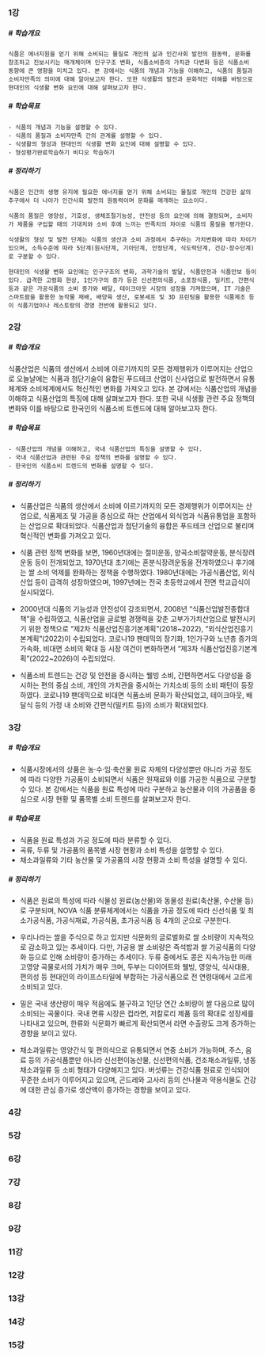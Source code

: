 ### 1강
##### # 학습개요
    식품은 에너지원을 얻기 위해 소비되는 물질로 개인의 삶과 인간사회 발전의 원동력, 문화를 창조하고 진보시키는 매개체이며 인구구조 변화, 식품소비층의 가치관 다변화 등은 식품소비 동향에 큰 영향을 미치고 있다. 본 강에서는 식품의 개념과 기능을 이해하고, 식품의 품질과 소비자만족의 의미에 대해 알아보고자 한다. 또한 식생활의 발전과 문화적인 이해를 바탕으로 현대인의 식생활 변화 요인에 대해 살펴보고자 한다.

##### # 학습목표
    - 식품의 개념과 기능을 설명할 수 있다.
    - 식품의 품질과 소비자만족 간의 관계를 설명할 수 있다.
    - 식생활의 형성과 현대인의 식생활 변화 요인에 대해 설명할 수 있다.
    - 형성평가완료학습하기 비디오 학습하기

##### # 정리하기
    식품은 인간의 생명 유지에 필요한 에너지를 얻기 위해 소비되는 물질로 개인의 건강한 삶의 추구에서 더 나아가 인간사회 발전의 원동력이며 문화를 매개하는 요소이다.

    식품의 품질은 영양성, 기호성, 생체조절기능성, 안전성 등의 요인에 의해 결정되며, 소비자가 제품을 구입할 때의 기대치와 소비 후에 느끼는 만족치의 차이로 식품의 품질을 평가한다.

    식생활의 형성 및 발전 단계는 식품의 생산과 소비 과정에서 추구하는 가치변화에 따라 차이가 있으며, 소득수준에 따라 5단계(원시단계, 기아단계, 안정단계, 식도락단계, 건강·장수단계)로 구분할 수 있다.

    현대인의 식생활 변화 요인에는 인구구조의 변화, 과학기술의 발달, 식품안전과 식품안보 등이 있다. 급격한 고령화 현상, 1인가구의 증가 등은 신선편의식품, 소포장식품, 밀키트, 간편식 등과 같은 가공식품의 소비 증가와 배달, 테이크아웃 시장의 성장을 가져왔으며, IT 기술은 스마트팜을 활용한 농작물 재배, 배양육 생산, 로봇셰프 및 3D 프린팅을 활용한 식품제조 등이 식품기업이나 레스토랑의 경영 전반에 활용되고 있다.

### 2강
##### # 학습개요
   식품산업은 식품의 생산에서 소비에 이르기까지의 모든 경제행위가 이루어지는 산업으로 오늘날에는 식품과 첨단기술이 융합된 푸드테크 산업이 신사업으로 발전하면서 유통체계와 소비체계에서도 혁신적인 변화를 가져오고 있다. 본 강에서는 식품산업의 개념을 이해하고 식품산업의 특징에 대해 살펴보고자 한다. 또한 국내 식생활 관련 주요 정책의 변화와 이를 바탕으로 한국인의 식품소비 트렌드에 대해 알아보고자 한다.

##### # 학습목표
    - 식품산업의 개념을 이해하고, 국내 식품산업의 특징을 설명할 수 있다.
    - 국내 식품산업과 관련된 주요 정책의 변화를 설명할 수 있다.
    - 한국인의 식품소비 트렌드의 변화를 설명할 수 있다.
    
##### # 정리하기
  - 식품산업은 식품의 생산에서 소비에 이르기까지의 모든 경제행위가 이루어지는 산업으로, 식품제조 및 가공을 중심으로 하는 산업에서 외식업과 식품유통업을 포함하는 산업으로 확대되었다. 식품산업과 첨단기술의 융합은 푸드테크 산업으로 불리며 혁신적인 변화를 가져오고 있다.

  - 식품 관련 정책 변화를 보면, 1960년대에는 절미운동, 양곡소비절약운동, 분식장려운동 등이 전개되었고, 1970년대 초기에는 혼분식장려운동을 전개하였으나 후기에는 쌀 소비 억제를 완화하는 정책을 수행하였다. 1980년대에는 가공식품산업, 외식산업 등이 급격히 성장하였으며, 1997년에는 전국 초등학교에서 전면 학교급식이 실시되었다.

  - 2000년대 식품의 기능성과 안전성이 강조되면서, 2008년 “식품산업발전종합대책”을 수립하였고, 식품산업을 글로벌 경쟁력을 갖춘 고부가가치산업으로 발전시키기 위한 정책으로 “제2차 식품산업진흥기본계획”(2018~2022), “외식산업진흥기본계획”(2022)이 수립되었다. 코로나19 팬데믹의 장기화, 1인가구와 노년층 증가의 가속화, 비대면 소비의 확대 등 시장 여건이 변화하면서 “제3차 식품산업진흥기본계획”(2022~2026)이 수립되었다.

  - 식품소비 트렌드는 건강 및 안전을 중시하는 웰빙 소비, 간편하면서도 다양성을 중시하는 편의 중심 소비, 개인의 가치관을 중시하는 가치소비 등의 소비 패턴이 등장하였다. 코로나19 팬데믹으로 비대면 식품소비 문화가 확산되었고, 테이크아웃, 배달식 등의 가정 내 소비와 간편식(밀키트 등)의 소비가 확대되었다.

### 3강
##### # 학습개요
  - 식품시장에서의 상품은 농·수·임·축산물 원료 자체의 다양성뿐만 아니라 가공 정도에 따라 다양한 가공품이 소비되면서 식품은 원재료와 이를 가공한 식품으로 구분할 수 있다. 본 강에서는 식품을 원료 특성에 따라 구분하고 농산물과 이의 가공품을 중심으로 시장 현황 및 품목별 소비 트렌드를 살펴보고자 한다.

##### # 학습목표
  - 식품을 원료 특성과 가공 정도에 따라 분류할 수 있다.
  - 곡류, 두류 및 가공품의 품목별 시장 현황과 소비 특성을 설명할 수 있다.
  - 채소과일류와 기타 농산물 및 가공품의 시장 현황과 소비 특성을 설명할 수 있다.

##### # 정리하기
  - 식품은 원료의 특성에 따라 식물성 원료(농산물)와 동물성 원료(축산물, 수산물 등)로 구분되며, NOVA 식품 분류체계에서는 식품을 가공 정도에 따라 신선식품 및 최소가공식품, 가공식재료, 가공식품, 초가공식품 등 4개의 군으로 구분한다.

  - 우리나라는 쌀을 주식으로 하고 있지만 식문화의 글로벌화로 쌀 소비량이 지속적으로 감소하고 있는 추세이다. 다만, 가공용 쌀 소비량은 즉석밥과 쌀 가공식품의 다양화 등으로 인해 소비량이 증가하는 추세이다. 두류 중에서도 콩은 지속가능한 미래 고영양 곡물로서의 가치가 매우 크며, 두부는 다이어트와 웰빙, 영양식, 식사대용, 편의성 등 현대인의 라이프스타일에 부합하는 가공식품으로 전 연령대에서 고르게 소비되고 있다.

  - 밀은 국내 생산량이 매우 적음에도 불구하고 1인당 연간 소비량이 쌀 다음으로 많이 소비되는 곡물이다. 국내 면류 시장은 컵라면, 저칼로리 제품 등의 확대로 성장세를 나타내고 있으며, 한류와 식문화가 빠르게 확산되면서 라면 수출량도 크게 증가하는 경향을 보이고 있다.

  - 채소과일류는 영양간식 및 편의식으로 유통되면서 연중 소비가 가능하며, 주스, 음료 등의 가공식품뿐만 아니라 신선편이농산물, 신선편의식품, 건조채소과일류, 냉동채소과일류 등 소비 형태가 다양해지고 있다. 버섯류는 건강식품 원료로 인식되어 꾸준한 소비가 이루어지고 있으며, 곤드레와 고사리 등의 산나물과 약용식물도 건강에 대한 관심 증가로 생산액이 증가하는 경향을 보이고 있다.

### 4강
### 5강
### 6강
### 7강
### 8강
### 9강
### 11강
### 12강
### 13강
### 14강
### 15강
